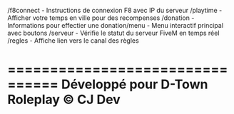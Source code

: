 /f8connect - Instructions de connexion F8 avec IP du serveur
/playtime  - Afficher votre temps en ville pour des recompenses
/donation - Informations pour effectier une donation/menu - Menu interactif principal avec boutons
/serveur - Vérifie le statut du serveur FiveM en temps réel
/regles - Affiche lien vers le canal des règles


================================
Développé pour D-Town Roleplay 
© CJ Dev
================================

